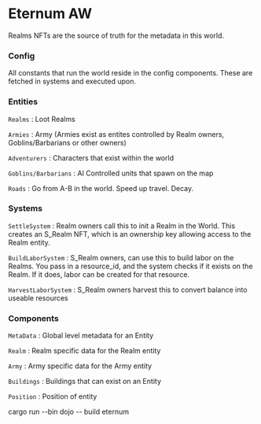 # Eternum AW

Realms NFTs are the source of truth for the metadata in this world.

### Config

All constants that run the world reside in the config components. These are fetched in systems and executed upon.

### Entities

`Realms` : Loot Realms

`Armies` : Army (Armies exist as entites controlled by Realm owners, Goblins/Barbarians or other owners)

`Adventurers` : Characters that exist within the world

`Goblins/Barbarians` : AI Controlled units that spawn on the map

`Roads` : Go from A-B in the world. Speed up travel. Decay.

### Systems

`SettleSystem` : Realm owners call this to init a Realm in the World. This creates an S_Realm NFT, which is an ownership key allowing access to the Realm entity.

`BuildLaborSystem` : S_Realm owners, can use this to build labor on the Realms. You pass in a resource_id, and the system checks if it exists on the Realm. If it does, labor can be created for that resource.

`HarvestLaborSystem` : S_Realm owners harvest this to convert balance into useable resources

### Components

`MetaData` : Global level metadata for an Entity

`Realm` : Realm specific data for the Realm entity

`Army` : Army specific data for the Army entity

`Buildings` : Buildings that can exist on an Entity

`Position` : Position of entity



cargo run --bin dojo -- build eternum